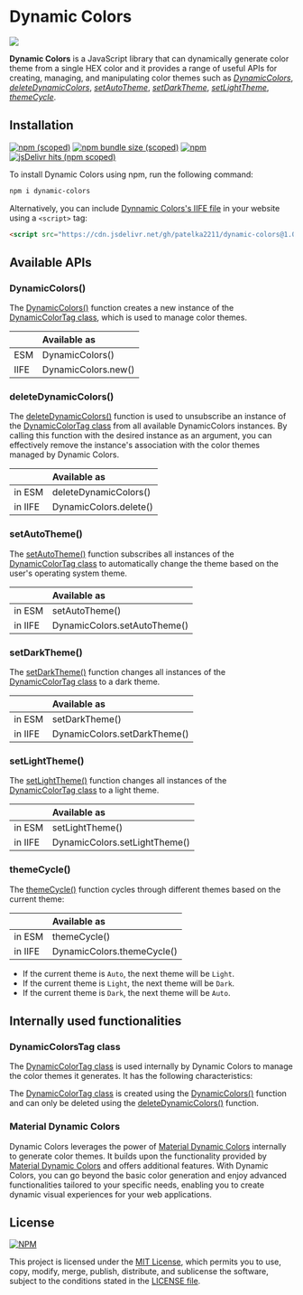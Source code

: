 # Dynamic Colors

![](https://lh3.googleusercontent.com/rKjjYo5u2SmXb8kfJvGrN8OAlwbBBZ24hyMWY5PCvt6V4iVhs-R9GvQjpgGm7-P8uAcC3BcmyIBmPgFtASL2nr5HO1H4r0LcL3EOwCyeoVM3X54-aJs=w1400-v0)

**Dynamic Colors** is a JavaScript library that can dynamically generate color theme from a single HEX color and it provides a range of useful APIs for creating, managing, and manipulating color themes such as [_DynamicColors_](#dynamiccolors), [_deleteDynamicColors_](#deletedynamiccolors), [_setAutoTheme_](#setautotheme), [_setDarkTheme_](#setdarktheme), [_setLightTheme_](#setlighttheme), [_themeCycle_](#themecycle).

## Installation

[![npm (scoped)](https://img.shields.io/npm/v/dynamic-colors)](https://www.npmjs.com/package/dynamic-colors)
[![npm bundle size (scoped)](https://img.shields.io/bundlephobia/min/dynamic-colors)](https://bundlephobia.com/package/dynamic-colors@1.0.0)
[![npm](https://img.shields.io/npm/dy/dynamic-colors)](https://www.npmjs.com/package/dynamic-colors)
[![jsDelivr hits (npm scoped)](https://img.shields.io/jsdelivr/gh/hy/patelka2211/dynamic-colors)](https://cdn.jsdelivr.net/gh/patelka2211/dynamic-colors@1.0.0/)

To install Dynamic Colors using npm, run the following command:

```sh
npm i dynamic-colors
```

Alternatively, you can include [Dynnamic Colors's IIFE file](https://cdn.jsdelivr.net/gh/patelka2211/dynamic-colors@1.0.0/DynamicColors.js) in your website using a `<script>` tag:

```html
<script src="https://cdn.jsdelivr.net/gh/patelka2211/dynamic-colors@1.0.0/DynamicColors.js"></script>
```

## Available APIs

### DynamicColors()

The [DynamicColors()](#dynamiccolors) function creates a new instance of the [DynamicColorTag class](#dynamiccolorstag-class), which is used to manage color themes.

|      | Available as        |
| :--- | :------------------ |
| ESM  | DynamicColors()     |
| IIFE | DynamicColors.new() |

### deleteDynamicColors()

The [deleteDynamicColors()](#deletedynamiccolors) function is used to unsubscribe an instance of the [DynamicColorTag class](#dynamiccolorstag-class) from all available DynamicColors instances. By calling this function with the desired instance as an argument, you can effectively remove the instance's association with the color themes managed by Dynamic Colors.

|         | Available as           |
| :------ | :--------------------- |
| in ESM  | deleteDynamicColors()  |
| in IIFE | DynamicColors.delete() |

### setAutoTheme()

The [setAutoTheme()](#setautotheme) function subscribes all instances of the [DynamicColorTag class](#dynamiccolorstag-class) to automatically change the theme based on the user's operating system theme.

|         | Available as                 |
| :------ | :--------------------------- |
| in ESM  | setAutoTheme()               |
| in IIFE | DynamicColors.setAutoTheme() |

### setDarkTheme()

The [setDarkTheme()](#setdarktheme) function changes all instances of the [DynamicColorTag class](#dynamiccolorstag-class) to a dark theme.

|         | Available as                 |
| :------ | :--------------------------- |
| in ESM  | setDarkTheme()               |
| in IIFE | DynamicColors.setDarkTheme() |

### setLightTheme()

The [setLightTheme()](#setlighttheme) function changes all instances of the [DynamicColorTag class](#dynamiccolorstag-class) to a light theme.

|         | Available as                  |
| :------ | :---------------------------- |
| in ESM  | setLightTheme()               |
| in IIFE | DynamicColors.setLightTheme() |

### themeCycle()

The [themeCycle()](#themecycle) function cycles through different themes based on the current theme:

|         | Available as               |
| :------ | :------------------------- |
| in ESM  | themeCycle()               |
| in IIFE | DynamicColors.themeCycle() |

-   If the current theme is `Auto`, the next theme will be `Light`.
-   If the current theme is `Light`, the next theme will be `Dark`.
-   If the current theme is `Dark`, the next theme will be `Auto`.

## Internally used functionalities

### DynamicColorsTag class

<!-- -   Dynamic Color Tag is JavaScript class that manages color theme generated by itself.
-   It can be created using the [_DynamicColors_ function](#dynamiccolors-function) and can only be deleted by [deleteDynamicColors()](#deletedynamiccolors). -->

The [DynamicColorTag class](#dynamiccolorstag-class) is used internally by Dynamic Colors to manage the color themes it generates. It has the following characteristics:

The [DynamicColorTag class](#dynamiccolorstag-class) is created using the [DynamicColors()](#dynamiccolors) function and can only be deleted using the [deleteDynamicColors()](#deletedynamiccolors) function.

### Material Dynamic Colors

Dynamic Colors leverages the power of [Material Dynamic Colors](https://github.com/leonardorafael/material-dynamic-colors) internally to generate color themes. It builds upon the functionality provided by [Material Dynamic Colors](https://github.com/leonardorafael/material-dynamic-colors) and offers additional features. With Dynamic Colors, you can go beyond the basic color generation and enjoy advanced functionalities tailored to your specific needs, enabling you to create dynamic visual experiences for your web applications.

## License

[![NPM](https://img.shields.io/npm/l/react)](./LICENSE)

This project is licensed under the [MIT License](./LICENSE), which permits you to use, copy, modify, merge, publish, distribute, and sublicense the software, subject to the conditions stated in the [LICENSE file](./LICENSE).
